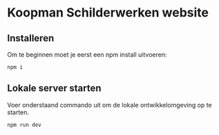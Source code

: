 # Koopman Schilderwerken website

## Installeren

Om te beginnen moet je eerst een npm install uitvoeren:

```
npm i
```

## Lokale server starten

Voer onderstaand commando uit om de lokale ontwikkelomgeving op te starten.

```
npm run dev
```